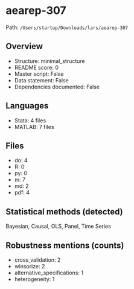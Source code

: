 # aearep-307

Path: `/Users/startup/Downloads/lars/aearep-307`

## Overview
- Structure: minimal_structure
- README score: 0
- Master script: False
- Data statement: False
- Dependencies documented: False

## Languages
- Stata: 4 files
- MATLAB: 7 files

## Files
- do: 4
- R: 0
- py: 0
- m: 7
- md: 2
- pdf: 4

## Statistical methods (detected)
Bayesian, Causal, OLS, Panel, Time Series

## Robustness mentions (counts)
- cross_validation: 2
- winsorize: 2
- alternative_specifications: 1
- heterogeneity: 1